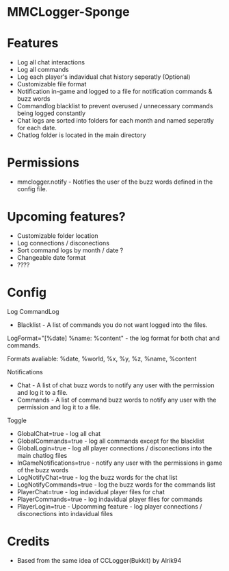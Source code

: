 # MMCLogger-Sponge

# Features
- Log all chat interactions
- Log all commands
- Log each player's indavidual chat history seperatly (Optional)
- Customizable file format
- Notification in-game and logged to a file for notification commands & buzz words
- Commandlog blacklist to prevent overused / unnecessary commands being logged constantly 
- Chat logs are sorted into folders for each month and named seperatly for each date.
- Chatlog folder is located in the main directory

# Permissions
- mmclogger.notify - Notifies the user of the buzz words defined in the config file.

# Upcoming features?
- Customizable folder location
- Log connections / disconections
- Sort command logs by month / date ?
- Changeable date format
- ???? 

# Config

Log
CommandLog 
- Blacklist - A list of commands you do not want logged into the files.

LogFormat="[%date] %name: %content" - the log format for both chat and commands.

Formats avaliable: %date, %world, %x, %y, %z, %name, %content

Notifications 
- Chat - A list of chat buzz words to notify any user with the permission and log it to a file.
- Commands  - A list of command buzz words to notify any user with the permission and log it to a file.

Toggle 
- GlobalChat=true - log all chat
- GlobalCommands=true - log all commands except for the blacklist
- GlobalLogin=true - log all player connections / disconections into the main chatlog files
- InGameNotifications=true - notify any user with the permissions in game of the buzz words
- LogNotifyChat=true - log the buzz words for the chat list
- LogNotifyCommands=true - log the buzz words for the commands list
- PlayerChat=true - log indavidual player files for chat
- PlayerCommands=true - log indavidual player files for commands
- PlayerLogin=true - Upcomming feature - log player connections / disconections into indavidual files

# Credits
- Based from the same idea of CCLogger(Bukkit) by Alrik94

